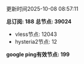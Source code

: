 更新时间2025-10-08 08:57:11

**总订阅: 188**
**总节点: 39024**
- vless节点: 12043
- hysteria2节点: 12

**google ping有效节点: 199**
